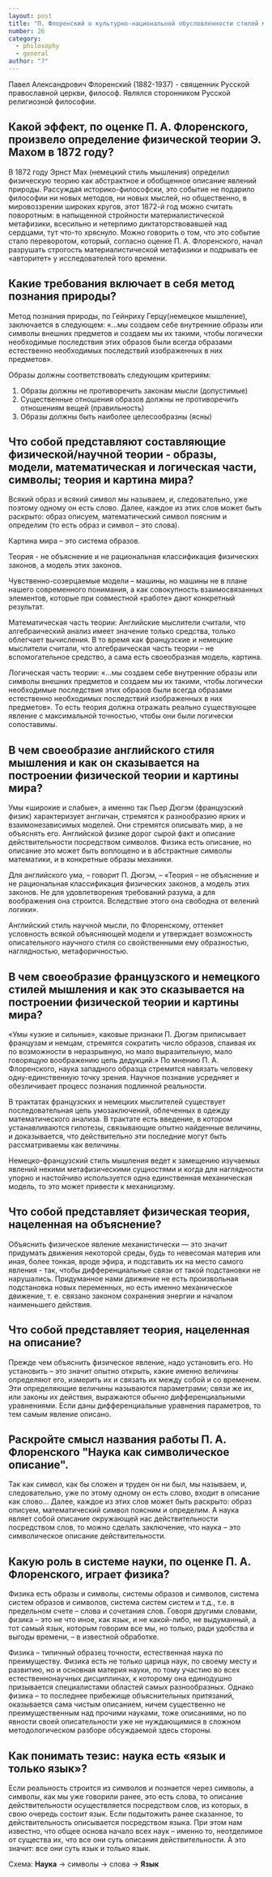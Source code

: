 ```yaml
---
layout: post
title: "П. Флоренский о культурно-национальной обусловленности стилей мышления в науке - об английском, французском и немецком стилях мышления"
number: 26
category:
  - philosophy
  - general
author: "?"
---
```


Павел Александрович Флоренский (1882-1937) - священник Русской православной церкви, философ. Являлся сторонником Русской религиозной философии.

## Какой эффект, по оценке П. А. Флоренского, произвело определение физической теории Э. Махом в 1872 году?
В 1872 году Эрнст Мах (немецкий стиль мышления) определил физическую теорию как абстрактное и обобщенное описание явлений природы. Рассуждая историко-философски, это событие не подарило философии ни новых методов, ни новых мыслей, но общественно, в мировоззрении широких кругов, этот 1872-й год можно считать поворотным: в напыщенной стройности материалистической метафизики, всесильно и нетерпимо диктаторствовавшей над сердцами, тут что-то хряснуло. 
Можно говорить о том, что это событие стало переворотом, который, согласно оценке П. А. Флоренского, начал разрушать строгость материалистической метафизики и подрывать ее «авторитет» у исследователей того времени.

## Какие требования включает в себя метод познания природы?
Метод познания природы, по Гейнриху Герцу(немецкое мышление), заключается в следующем: «...мы создаем себе внутренние образы или символы внешних предметов и создаем мы их такими, чтобы логически необходимые последствия этих образов были всегда образами естественно необходимых последствий изображенных в них предметов».

Образы должны соответствовать следующим критериям:
1. Образы должны не противоречить законам мысли (допустимые)
2. Существенные отношения образов должны не противоречить отношениям вещей (правильность)
3. Образы должны быть наиболее целесообразны (ясны)

## Что собой представляют составляющие физической/научной теории - образы, модели, математическая и логическая части, символы; теория и картина мира?
Всякий образ и всякий символ мы называем, и, следовательно, уже поэтому одному он есть слово. Далее, каждое из этих слов может быть раскрыто: образ описуем, математический символ поясним и определим (то есть образ и символ – это слова).

Картина мира – это система образов.

Теория - не объяснение и не рациональная классификация физических законов, а модель этих законов.

Чувственно-созерцаемые модели – машины, но машины не в плане нашего современного понимания, а как совокупность взаимосвязанных элементов, которые при совместной «работе» дают конкретный результат.

Математическая часть теории: Английские мыслители считали, что алгебраический анализ имеет значение только средства, только облегчает вычисления. В то время как французские и немецкие мыслители считали, что алгебраическая часть теории – не вспомогательное средство, а сама есть своеобразная модель, картина.

Логическая часть теории: «...мы создаем себе внутренние образы или символы внешних предметов и создаем мы их такими, чтобы логически необходимые последствия этих образов были всегда образами естественно необходимых последствий изображенных в них предметов». То есть теория должна отражать реально существующее явление с максимальной точностью, чтобы они были логически сопоставимы.

## В чем своеобразие английского стиля мышления и как он сказывается на построении физической теории и картины мира?
Умы «широкие и слабые», а именно так Пьер Дюгэм (французский физик) характеризует англичан, стремятся к разнообразию ярких и взаимонезависимых моделей. Они стремятся описывать мир, а не объяснять его. Английской физике дорог сырой факт и описание действительности посредством символов. Физика есть описание, но описание это может быть воплощено и в абстрактные символы математики, и в конкретные образы механики.

Для английского ума, – говорит П. Дюгэм, – «Теория – не объяснение и не рациональная классификация физических законов, а модель этих законов. Не для удовлетворения требований разума, а для воображения она строится. Вследствие этого она свободна от велений логики».

Английский стиль научной мысли, по Флоренскому, оттеняет условность всякой объясняющей модели и утверждает возможность описательного научного стиля со свойственными ему образностью, наглядностью, метафоричностью.

## В чем своеобразие французского и немецкого стилей мышления и как это сказывается на построении физической теории и картины мира?
«Умы «узкие и сильные», каковые признаки П. Дюгэм приписывает французам и немцам, стремятся сократить число образов, спаивая их по возможности в неразрывную, но мало выразительную, мало говорящую воображению цепь дедукций.» По мнению П. А. Флоренского, наука западного образца стремится навязать человеку одну-единственную точку зрения. Научное познание усредняет и обезличивает процесс познания подлинной реальности.

В трактатах французских и немецких мыслителей существует последовательная цепь умозаключений, облеченных в одежду математического анализа. В трактате есть введение, в котором устанавливаются гипотезы, связывающие опытно найденные величины, и доказывается, что действительно эти последние могут быть рассматриваемы как величины.

Немецко-французский стиль мышления ведет к замещению изучаемых явлений некими метафизическими сущностями и когда для наглядности упорно и настойчиво используется одна единственная механическая модель, то это может привести к механицизму.

## Что собой представляет физическая теория, нацеленная на объяснение?
Объяснить физическое явление механистически — это значит придумать движения некоторой среды, будь то невесомая материя или иная, более тонкая, вроде эфира, и подставить их на место самого явления - так, чтобы дифференциальные связи от такой подстановки не нарушались. Придуманное нами движение не есть произвольная подстановка новых переменных, но есть именно механическое движение, т. е. связано законом сохранения энергии и началом наименьшего действия.

## Что собой представляет теория, нацеленная на описание?
Прежде чем объяснить физическое явление, надо установить его. Но установить – это значит опытно открыть, какие именно величины определяют его, измерить их и связать их между собой и со временем. Эти определяющие величины называются параметрами; связи же их, или законы их действия, выражаются обычно дифференциальными уравнениями. Если даны дифференциальные уравнения параметров, то тем самым явление описано.

## Раскройте смысл названия работы П. А. Флоренского "Наука как символическое описание".
Так как символ, как бы сложен и труден он ни был, мы называем, и, следовательно, уже по этому одному он есть слово, входит в описание как слово… Далее, каждое из этих слов может быть раскрыто: образ описуем, математический символ поясним и определим. А наука являет собой описание окружающей нас действительности посредством слов, то можно сделать заключение, что наука – это символическое описание действительности.

## Какую роль в системе науки, по оценке П. А. Флоренского, играет физика?
Физика есть образы и символы, системы образов и символов, система систем образов и символов, система систем систем и т.д., т.е. в предельном счете – слова и сочетания слов. Говоря другими словами, физика – это не что иное, как язык, и не какой-либо, не выдуманный, а тот самый язык, которым говорим все мы, но только, ради удобства и выгоды времени, – в известной обработке.

Физика – типичный образец точности, естественная наука по преимуществу. Физика есть не только царица наук, по своему месту и развитию, но и основная материя науки, по тому участию во всех естественнонаучных дисциплинах, к которому она единодушно призывается специалистами областей самых разнообразных. Однако физика – то последнее прибежище объяснительных притязаний, оказывается сама чистым описанием, ничем существенно не преимущественным над прочими науками, тоже описаниями, но по явности своей описательности уже не нуждающимися в сложном методологическом разборе обсуждаемой здесь стороны.

## Как понимать тезис: наука есть «язык и только язык»?
Если реальность строится из символов и познается через символы, а символы, как мы уже говорили ранее, это есть слова, то описание действительности осуществляется посредством слов, из которых, в свою очередь состоит язык. Если подытожить ранее сказанное, то действительность описывается посредством языка. 
При этом нам известно, что общее основа начало всех наук – именно то, неотделимое от существа их, что все они суть описания действительности. А это значит: все они суть язык и только язык.

Схема: __Наука__ -> символы -> слова -> __Язык__
